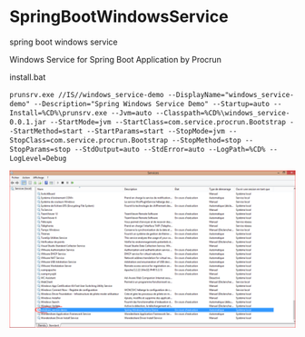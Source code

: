 # SpringBootWindowsService
spring boot windows service

Windows Service for Spring Boot Application by Procrun

install.bat
```
prunsrv.exe //IS//windows_service-demo --DisplayName="windows_service-demo" --Description="Spring Windows Service Demo" --Startup=auto --
Install=%CD%\prunsrv.exe --Jvm=auto --Classpath=%CD%\windows_service-0.0.1.jar --StartMode=jvm --StartClass=com.service.procrun.Bootstrap --StartMethod=start --StartParams=start --StopMode=jvm --StopClass=com.service.procrun.Bootstrap --StopMethod=stop --StopParams=stop --StdOutput=auto --StdError=auto --LogPath=%CD% --LogLevel=Debug
```



![output](https://github.com/anicetkeric/SpringBootWindowsService/blob/master/procrun/image.png)
